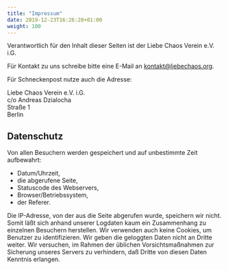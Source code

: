 ```yaml
---
title: "Impressum"
date: 2019-12-23T16:26:28+01:00
weight: 100
---
```


Verantwortlich für den Inhalt dieser Seiten ist der Liebe Chaos Verein e.V. i.G.

Für Kontakt zu uns schreibe bitte eine E-Mail an <a href="mailto:kontakt@liebechaos.org">kontakt@liebechaos.org</a>.

Für Schneckenpost nutze auch die Adresse:

Liebe Chaos Verein e.V. i.G.  
c/o Andreas Dzialocha  
Straße 1  
Berlin

## Datenschutz

Von allen Besuchern werden gespeichert und auf unbestimmte Zeit aufbewahrt:

* Datum/Uhrzeit,
* die abgerufene Seite,
* Statuscode des Webservers,
* Browser/Betriebssystem,
* der Referer.

Die IP-Adresse, von der aus die Seite abgerufen wurde, speichern wir nicht. Somit läßt sich anhand unserer Logdaten kaum ein Zusammenhang zu einzelnen Besuchern herstellen. Wir verwenden auch keine Cookies, um Benutzer zu identifizieren. Wir geben die geloggten Daten nicht an Dritte weiter. Wir versuchen, im Rahmen der üblichen Vorsichtsmaßnahmen zur Sicherung unseres Servers zu verhindern, daß Dritte von diesen Daten Kenntnis erlangen.
